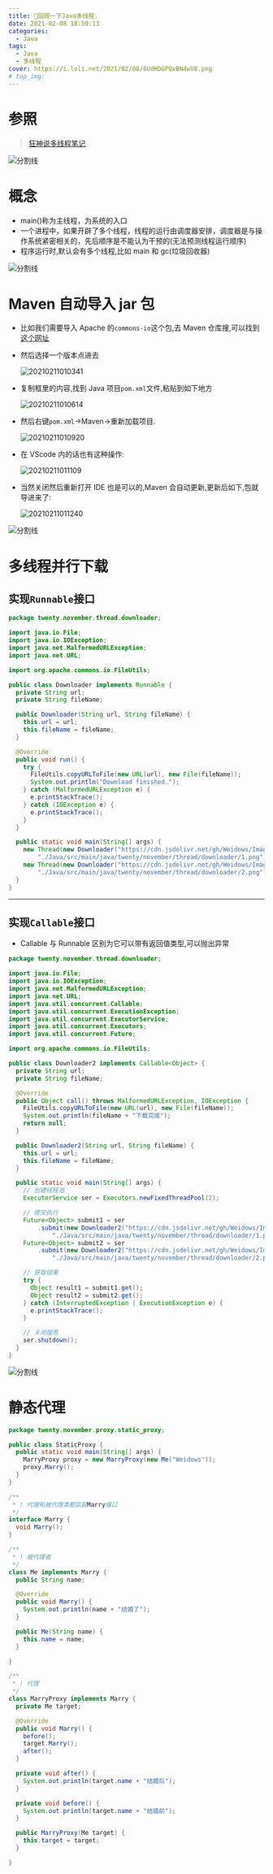 ```yaml
---
title: 🌭回顾一下Java多线程.
date: 2021-02-08 18:59:13
categories:
  - Java
tags:
  - Java
  - 多线程
cover: https://i.loli.net/2021/02/08/6UdHDGPQxBN4wV8.png
# top_img:
---
```


<!--
 * @?: *********************************************************************
 * @Author: Weidows
 * @Date: 2021-02-08 18:59:13
 * @LastEditors: Weidows
 * @LastEditTime: 2021-02-13 17:07:28
 * @FilePath: \Weidowsd:\Game\Github\Blog-private\source\_posts\Java\多线程.md
 * @Description:
 * @!: *********************************************************************
-->

# 参照

> [狂神说多线程笔记](https://blog.csdn.net/weixin_41963554/article/details/108808824)

![分割线](https://cdn.jsdelivr.net/gh/Weidows/Images@master/img/divider.png)

# 概念

- main()称为主线程，为系统的入口
- 一个进程中，如果开辟了多个线程，线程的运行由调度器安排，调度器是与操作系统紧密相关的，先后顺序是不能认为干预的(无法预测线程运行顺序)
- 程序运行时,默认会有多个线程,比如 main 和 gc(垃圾回收器)

![分割线](https://cdn.jsdelivr.net/gh/Weidows/Images@master/img/divider.png)

# Maven 自动导入 jar 包

- 比如我们需要导入 Apache 的`commons-io`这个包,去 Maven 仓库搜,可以找到[这个网址](https://mvnrepository.com/artifact/commons-io/commons-io)

- 然后选择一个版本点进去

  <img src="https://i.loli.net/2021/02/11/9o3IUqidJxHOADe.png" alt="20210211010341" />

- 复制框里的内容,找到 Java 项目`pom.xml`文件,粘贴到如下地方

  <img src="https://i.loli.net/2021/02/11/EfbaBX43wZks9mh.png" alt="20210211010614" />

- 然后右键`pom.xml`->Maven->重新加载项目.

  <img src="https://i.loli.net/2021/02/11/ujDCcqliNEh2U58.png" alt="20210211010920" />

- 在 VScode 内的话也有这种操作:

  <img src="https://i.loli.net/2021/02/11/ysPTCunXYpQ5UdV.png" alt="20210211011109" />

- 当然关闭然后重新打开 IDE 也是可以的,Maven 会自动更新,更新后如下,包就导进来了:

  <img src="https://i.loli.net/2021/02/11/lZ4x91mzrn2aIKE.png" alt="20210211011240" />

![分割线](https://cdn.jsdelivr.net/gh/Weidows/Images@master/img/divider.png)

# 多线程并行下载

## 实现`Runnable`接口

```java
package twenty.november.thread.downloader;

import java.io.File;
import java.io.IOException;
import java.net.MalformedURLException;
import java.net.URL;

import org.apache.commons.io.FileUtils;

public class Downloader implements Runnable {
  private String url;
  private String fileName;

  public Downloader(String url, String fileName) {
    this.url = url;
    this.fileName = fileName;
  }

  @Override
  public void run() {
    try {
      FileUtils.copyURLToFile(new URL(url), new File(fileName));
      System.out.println("Download finished.");
    } catch (MalformedURLException e) {
      e.printStackTrace();
    } catch (IOException e) {
      e.printStackTrace();
    }
  }

  public static void main(String[] args) {
    new Thread(new Downloader("https://cdn.jsdelivr.net/gh/Weidows/Images@master/img/divider.png",
        "./Java/src/main/java/twenty/november/thread/downloader/1.png")).start();
    new Thread(new Downloader("https://cdn.jsdelivr.net/gh/Weidows/Images@master/img/divider.png",
        "./Java/src/main/java/twenty/november/thread/downloader/2.png")).start();
  }
}
```

---

## 实现`Callable`接口

- Callable 与 Runnable 区别为它可以带有返回值类型,可以抛出异常

```java
package twenty.november.thread.downloader;

import java.io.File;
import java.io.IOException;
import java.net.MalformedURLException;
import java.net.URL;
import java.util.concurrent.Callable;
import java.util.concurrent.ExecutionException;
import java.util.concurrent.ExecutorService;
import java.util.concurrent.Executors;
import java.util.concurrent.Future;

import org.apache.commons.io.FileUtils;

public class Downloader2 implements Callable<Object> {
  private String url;
  private String fileName;

  @Override
  public Object call() throws MalformedURLException, IOException {
    FileUtils.copyURLToFile(new URL(url), new File(fileName));
    System.out.println(fileName + "下载完成");
    return null;
  }

  public Downloader2(String url, String fileName) {
    this.url = url;
    this.fileName = fileName;
  }

  public static void main(String[] args) {
    // 创建线程池
    ExecutorService ser = Executors.newFixedThreadPool(2);

    // 提交执行
    Future<Object> submit1 = ser
        .submit(new Downloader2("https://cdn.jsdelivr.net/gh/Weidows/Images@master/img/divider.png",
            "./Java/src/main/java/twenty/november/thread/downloader/1.png"));
    Future<Object> submit2 = ser
        .submit(new Downloader2("https://cdn.jsdelivr.net/gh/Weidows/Images@master/img/divider.png",
            "./Java/src/main/java/twenty/november/thread/downloader/2.png"));

    // 获取结果
    try {
      Object result1 = submit1.get();
      Object result2 = submit2.get();
    } catch (InterruptedException | ExecutionException e) {
      e.printStackTrace();
    }

    // 关闭服务
    ser.shutdown();
  }
}
```

![分割线](https://cdn.jsdelivr.net/gh/Weidows/Images@master/img/divider.png)

# 静态代理

```java
package twenty.november.proxy.static_proxy;

public class StaticProxy {
  public static void main(String[] args) {
    MarryProxy proxy = new MarryProxy(new Me("Weidows"));
    proxy.Marry();
  }
}

/**
 * ! 代理和被代理类都实现Marry接口
 */
interface Marry {
  void Marry();
}

/**
 * ! 被代理者
 */
class Me implements Marry {
  public String name;

  @Override
  public void Marry() {
    System.out.println(name + "结婚了");
  }

  public Me(String name) {
    this.name = name;
  }

}

/**
 * ! 代理
 */
class MarryProxy implements Marry {
  private Me target;

  @Override
  public void Marry() {
    before();
    target.Marry();
    after();
  }

  private void after() {
    System.out.println(target.name + "结婚后");
  }

  private void before() {
    System.out.println(target.name + "结婚前");
  }

  public MarryProxy(Me target) {
    this.target = target;
  }

}
```
